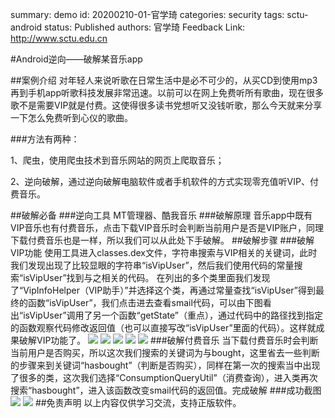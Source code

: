 summary: demo
id: 20200210-01-官学琦
categories: security
tags: sctu-android
status: Published 
authors: 官学琦
Feedback Link: http://www.sctu.edu.cn

#Android逆向——破解某音乐app

##案例介绍
对年轻人来说听歌在日常生活中是必不可少的，从买CD到使用mp3再到手机app听歌科技发展非常迅速。以前可以在网上免费听所有歌曲，现在很多歌不是需要VIP就是付费。这使得很多读书党想听又没钱听歌，那么今天就来分享一下怎么免费听到心仪的歌曲。

###方法有两种：

1、爬虫，使用爬虫技术到音乐网站的网页上爬取音乐；

2、逆向破解，通过逆向破解电脑软件或者手机软件的方式实现零充值听VIP、付费音乐。

##破解必备
###逆向工具
MT管理器、酷我音乐
###破解原理
音乐app中既有VIP音乐也有付费音乐，点击下载VIP音乐时会判断当前用户是否是VIP账户，同理下载付费音乐也是一样，所以我们可以从此处下手破解。
##破解步骤
###破解VIP功能
使用工具进入classes.dex文件，字符串搜索与VIP相关的关键词，此时我们发现出现了比较显眼的字符串“isVipUser”，然后我们使用代码的常量搜索“isVipUser”找到与之相关的代码。
在列出的多个类里面我们发现了“VipInfoHelper（VIP助手）”并选择这个类，再通过常量查找“isVipUser”得到最终的函数“isVipUser”，我们点击进去查看smail代码，可以由下图看出“isVipUser”调用了另一个函数“getState”（重点），通过代码中的路径找到指定的函数观察代码修改返回值（也可以直接写改“isVipUser”里面的代码）。这样就成果破解VIP功能了。
![](assets/20191117-01-官学琦-01.jpg)
![](assets/20191117-01-官学琦-02.jpg)
![](assets/20191117-01-官学琦-03.jpg)
![](assets/20191117-01-官学琦-04.jpg)
![](assets/20191117-01-官学琦-05.jpg)
###破解付费音乐
当下载付费音乐时会判断当前用户是否购买，所以这次我们搜索的关键词为与bought，这里省去一些判断的步骤来到关键词“hasbought”（判断是否购买），同样在第一次的搜索当中出现了很多的类，这次我们选择“ConsumptionQueryUtil”（消费查询），进入类再次搜索“hasbought”，进入该函数改变smail代码的返回值。完成破解
###成功截图
![](assets/20191117-01-官学琦-06.jpg)
![](assets/20191117-01-官学琦-07.jpg)
##免责声明
以上内容仅供学习交流，支持正版软件。


